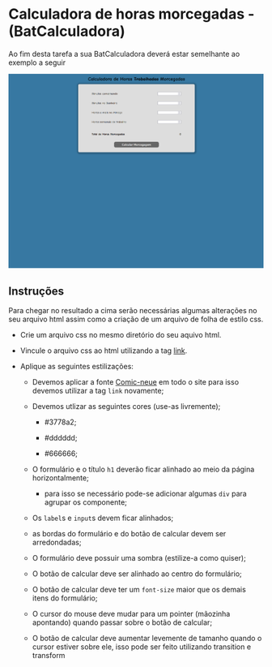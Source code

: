 # Calculadora de horas morcegadas -  (BatCalculadora)

Ao fim desta tarefa a sua BatCalculadora deverá estar semelhante ao exemplo a seguir


![Primeiro layout](../assets/layout-example-1.png "BatCalculadora Primeiro layout")

## Instruções

Para chegar no resultado a cima serão necessárias algumas alterações no seu arquivo html assim como a criação de um arquivo de folha de estilo css.

- Crie um arquivo css no mesmo diretório do seu aquivo html.

- Vincule o arquivo css ao html utilizando a tag [link](https://www.w3schools.com/tags/tag_link.asp).

- Aplique as seguintes estilizações:

    - Devemos aplicar a fonte [Comic-neue](https://fonts.google.com/specimen/Comic+Neue) em todo o site para isso devemos utilizar a tag `link` novamente;
    
    - Devemos utlizar as seguintes cores (use-as livremente);

        - #3778a2;

        - #dddddd;

        - #666666;
     
    - O formulário e o título `h1` deverão ficar alinhado ao meio da página horizontalmente;

        - para isso se necessário pode-se adicionar algumas `div` para agrupar os componente;
    
    - Os `label`s e `input`s devem ficar alinhados;

    - as bordas do formulário e do botão de calcular devem ser arredondadas;

    - O formulário deve possuir uma sombra (estilize-a como quiser);

    - O botão de calcular deve ser alinhado ao centro do formulário;

    - O botão de calcular deve ter um `font-size` maior que os demais itens do formulário;

    - O cursor do mouse deve mudar para um pointer (mãozinha apontando) quando passar sobre o botão de calcular;

    - O botão de calcular deve aumentar levemente de tamanho quando o cursor estiver sobre ele, isso pode ser feito utilizando transition e transform

    

